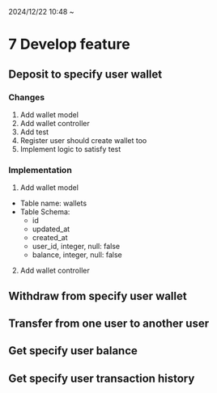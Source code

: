 2024/12/22 10:48 ~ 
# 7 Develop feature

## Deposit to specify user wallet

### Changes
1. Add wallet model
2. Add wallet controller
3. Add test
4. Register user should create wallet too
5. Implement logic to satisfy test

### Implementation
1. Add wallet model
  - Table name: wallets
  - Table Schema:
    - id
    - updated_at
    - created_at
    - user_id, integer, null: false
    - balance, integer, null: false
2. Add wallet controller

## Withdraw from specify user wallet

## Transfer from one user to another user

## Get specify user balance

## Get specify user transaction history
